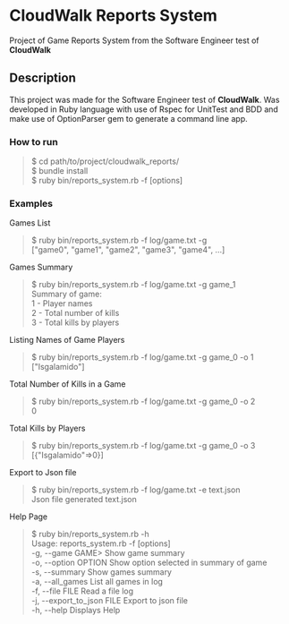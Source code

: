 # CloudWalk Reports System

Project of Game Reports System from the Software Engineer test of **CloudWalk**

## Description

This project was made for the Software Engineer test of **CloudWalk**.
Was developed in Ruby language with use of Rspec for UnitTest and BDD and make use of OptionParser gem to generate a command line app.

### How to run
> $ cd path/to/project/cloudwalk_reports/ <br>
> $ bundle install <br>
> $ ruby bin/reports_system.rb -f <LOG FILE> [options]

### Examples

Games List
> $ ruby bin/reports_system.rb -f log/game.txt -g <br>
> ["game0", "game1", "game2", "game3", "game4", ...] 


Games Summary
> $ ruby bin/reports_system.rb -f log/game.txt -g game_1 <br>
> Summary of game: <br>
> 	1 - Player names <br>
>	2 - Total number of kills <br>
>	3 - Total kills by players


Listing Names of Game Players
> $ ruby bin/reports_system.rb -f log/game.txt -g game_0 -o 1 <br>
> ["Isgalamido"]

Total Number of Kills in a Game
> $ ruby bin/reports_system.rb -f log/game.txt -g game_0 -o 2 <br>
> 0

Total Kills by Players
> $ ruby bin/reports_system.rb -f log/game.txt -g game_0 -o 3 <br>
> [{"Isgalamido"=>0}]

Export to Json file
> $ ruby bin/reports_system.rb -f log/game.txt -e text.json <br>
> Json file generated text.json

Help Page
> $ ruby bin/reports_system.rb -h <br>
>Usage: reports_system.rb -f <FILE> [options] <br>
>    -g, --game GAME>                 Show game summary <br> 
>    -o, --option OPTION              Show option selected in summary of game <br>
>    -s, --summary                    Show games summary <br>
>    -a, --all_games                  List all games in log <br>
>    -f, --file FILE                  Read a file log <br> 
>    -j, --export_to_json FILE        Export to json file <br>
>    -h, --help                       Displays Help
